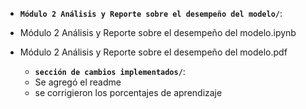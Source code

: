 - **`Módulo 2 Análisis y Reporte sobre el desempeño del modelo/`**:
- Módulo 2 Análisis y Reporte sobre el desempeño del modelo.ipynb
- Módulo 2 Análisis y Reporte sobre el desempeño del modelo.pdf

  - **`sección de cambios implementados/`**:
  - Se agregó el readme
  - se corrigieron los porcentajes de aprendizaje
    


